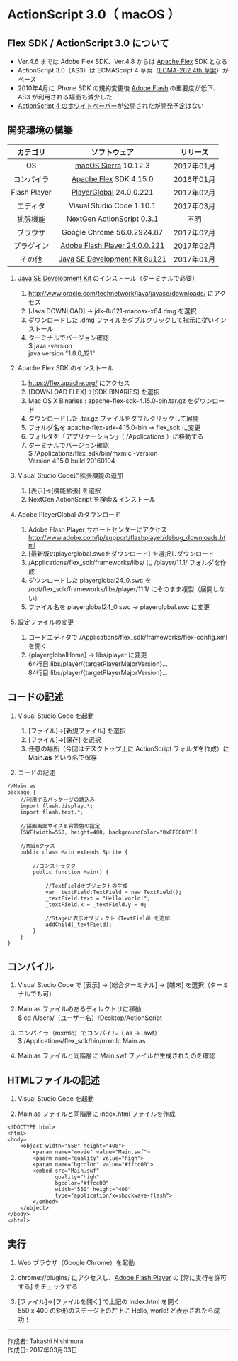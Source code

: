 # ActionScript 3.0（ macOS ）

## Flex SDK / ActionScript 3.0 について

* Ver.4.6 までは Adobe Flex SDK、Ver.4.8 からは [Apache Flex](https://ja.wikipedia.org/wiki/Apache_Flex) SDK となる
* ActionScript 3.0（AS3）は ECMAScript 4 草案（[ECMA-262 4th 草案](https://ja.wikipedia.org/wiki/ECMAScript)）がベース
* 2010年4月に iPhone SDK の規約変更後 [Adobe Flash](https://ja.wikipedia.org/wiki/Adobe_Flash) の重要度が低下、AS3 が利用される場面も減少した
* [ActionScript 4 のホワイトペーパー](https://github.com/adobe-research/ActionScript4)が公開されたが開発予定はない

## 開発環境の構築

|カテゴリ|ソフトウェア|リリース|
|:--:|:--:|:--:|
|OS|[macOS Sierra](https://ja.wikipedia.org/wiki/MacOS_Sierra) 10.12.3|2017年01月|
|コンパイラ|[Apache Flex](https://ja.wikipedia.org/wiki/Apache_Flex) SDK 4.15.0|2016年01月|
|Flash Player|[PlayerGlobal](http://www.adobe.com/jp/support/flashplayer/debug_downloads.html) 24.0.0.221|2017年02月|
|エディタ|Visual Studio Code 1.10.1|2017年03月|
|拡張機能|NextGen ActionScript 0.3.1|不明|
|ブラウザ|Google Chrome 56.0.2924.87|2017年02月|
|プラグイン|[Adobe Flash Player 24.0.0.221](https://www.adobe.com/jp/software/flash/about/)|2017年02月|
|その他|[Java SE Development Kit 8u121](http://bit.ly/1lO1FSV)|2017年01月|

1. [Java SE Development Kit](http://bit.ly/1lO1FSV) のインストール（ターミナルで必要）
    1. http://www.oracle.com/technetwork/java/javase/downloads/ にアクセス
    1. [Java DOWNLOAD] → jdk-8u121-macosx-x64.dmg を選択
    1. ダウンロードした .dmg ファイルをダブルクリックして指示に従いインストール
    1. ターミナルでバージョン確認  
    $ java -version  
    java version "1.8.0_121"

1. Apache Flex SDK のインストール  
    1. https://flex.apache.org/ にアクセス
    1. [DOWNLOAD FLEX]→[SDK BINARIES] を選択
    1. Mac OS X Binaries : apache-flex-sdk-4.15.0-bin.tar.gz をダウンロード
    1. ダウンロードした .tar.gz ファイルをダブルクリックして展開
    1. フォルダ名を apache-flex-sdk-4.15.0-bin → flex_sdk に変更
    1. フォルダを「アプリケーション」（ /Applications ）に移動する  
    1. ターミナルでバージョン確認  
    $ /Applications/flex_sdk/bin/mxmlc -version  
    Version 4.15.0 build 20160104

1. Visual Studio Codeに拡張機能の追加
    1. [表示]→[機能拡張] を選択
    1. NextGen ActionScript を検索＆インストール

1. Adobe PlayerGlobal のダウンロード
    1. Adobe Flash Player サポートセンターにアクセス  
    http://www.adobe.com/jp/support/flashplayer/debug_downloads.html
    1. [最新版のplayerglobal.swcをダウンロード] を選択しダウンロード
    1. /Applications/flex_sdk/frameworks/libs/ に /player/11.1/ フォルダを作成
    1. ダウンロードした playerglobal24_0.swc を /opt/flex_sdk/frameworks/libs/player/11.1/ にそのまま複製（展開しない）
    1. ファイル名を playerglobal24_0.swc → playerglobal.swc に変更

1. 設定ファイルの変更
    1. コードエディタで /Applications/flex_sdk/frameworks/flex-config.xml を開く
    1. {playerglobalHome} → libs/player に変更  
    64行目 <path-element>libs/player/{targetPlayerMajorVersion}...  
    84行目 <path-element>libs/player/{targetPlayerMajorVersion}...  

## コードの記述

1. Visual Studio Code を起動
    1. [ファイル]→[新規ファイル] を選択
    1. [ファイル]→[保存] を選択
    1. 任意の場所（今回はデスクトップ上に ActionScript フォルダを作成）に Main<b>.as</b> という名で保存

1. コードの記述
```
//Main.as
package {
    //利用するパッケージの読込み
    import flash.display.*;
    import flash.text.*;

    //描画画面サイズ＆背景色の指定
    [SWF(width=550, height=400, backgroundColor="0xFFCC00")]

    //Mainクラス
    public class Main extends Sprite {

        //コンストラクタ
        public function Main() {

            //TextFieldオブジェクトの生成
            var _textField:TextField = new TextField();
            _textField.text = "Hello,world!";
            _textField.x = _textField.y = 0;

            //Stageに表示オブジェクト（TextField）を追加
            addChild(_textField);
        }
    }
}
```

## コンパイル

1. Visual Studio Code で [表示] → [総合ターミナル] → [端末] を選択（ターミナルでも可）

1. Main.as ファイルのあるディレクトリに移動  
$ cd /Users/（ユーザー名）/Desktop/ActionScript

1. コンパイラ（mxmlc）でコンパイル（.as → .swf）  
$ /Applications/flex_sdk/bin/mxmlc Main.as

1. Main.as ファイルと同階層に Main.swf ファイルが生成されたのを確認

## HTMLファイルの記述

1. Visual Studio Code を起動

1. Main.as ファイルと同階層に index.html ファイルを作成

```
<!DOCTYPE html>
<html>
<body>
    <object width="550" height="400">
        <param name="movie" value="Main.swf">
        <paarm name="quality" value="high">
        <param name="bgcolor" value="#ffcc00">
        <embed src="Main.swf" 
               quality="high"
               bgcolor="#ffcc00"
               width="550" height="400"
               type="application/x=shockwave-flash">
        </embed>
    </object>
</body>
</html>
```

## 実行

1. Web ブラウザ（Google Chrome）を起動

1. chrome://plugins/ にアクセスし、[Adobe Flash Player](http://www.adobe.com/jp/products/flashplayer.html) の [常に実行を許可する] をチェックする

1. [ファイル]→[ファイルを開く] で上記の index.html を開く  
550 x 400 の矩形のステージ上の左上に Hello, world! と表示されたら成功！

***
作成者: Takashi Nishimura  
作成日: 2017年03月03日